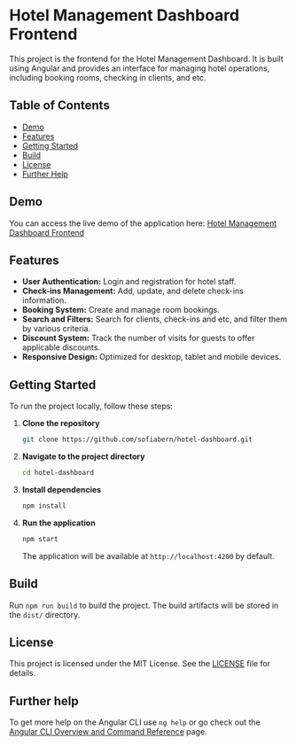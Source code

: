 # Hotel Management Dashboard Frontend

This project is the frontend for the Hotel Management Dashboard. It is built using Angular and provides an interface for managing hotel operations, including booking rooms, checking in clients, and etc.

## Table of Contents
- [Demo](#demo)
- [Features](#features)
- [Getting Started](#getting-started)
- [Build](#build)
- [License](#license)
- [Further Help](#further-help)

## Demo
You can access the live demo of the application here: [Hotel Management Dashboard Frontend](https://hotel-dashboard-iota.vercel.app/)

## Features
- **User Authentication:** Login and registration for hotel staff.
- **Check-ins Management:** Add, update, and delete check-ins information.
- **Booking System:** Create and manage room bookings.
- **Search and Filters:** Search for clients, check-ins and etc, and filter them by various criteria.
- **Discount System:** Track the number of visits for guests to offer applicable discounts.
- **Responsive Design:** Optimized for desktop, tablet and mobile devices.

## Getting Started

To run the project locally, follow these steps:

1. **Clone the repository**
    ```sh
    git clone https://github.com/sofiabern/hotel-dashboard.git
    ```

2. **Navigate to the project directory**
    ```sh
    cd hotel-dashboard
    ```

3. **Install dependencies**
    ```sh
    npm install
    ```

4. **Run the application**
    ```sh
    npm start
    ```

   The application will be available at `http://localhost:4200` by default.

## Build

Run `npm run build` to build the project. The build artifacts will be stored in the `dist/` directory.

## License

This project is licensed under the MIT License. See the [LICENSE](LICENSE) file for details.

## Further help

To get more help on the Angular CLI use `ng help` or go check out the [Angular CLI Overview and Command Reference](https://angular.dev/tools/cli) page.

